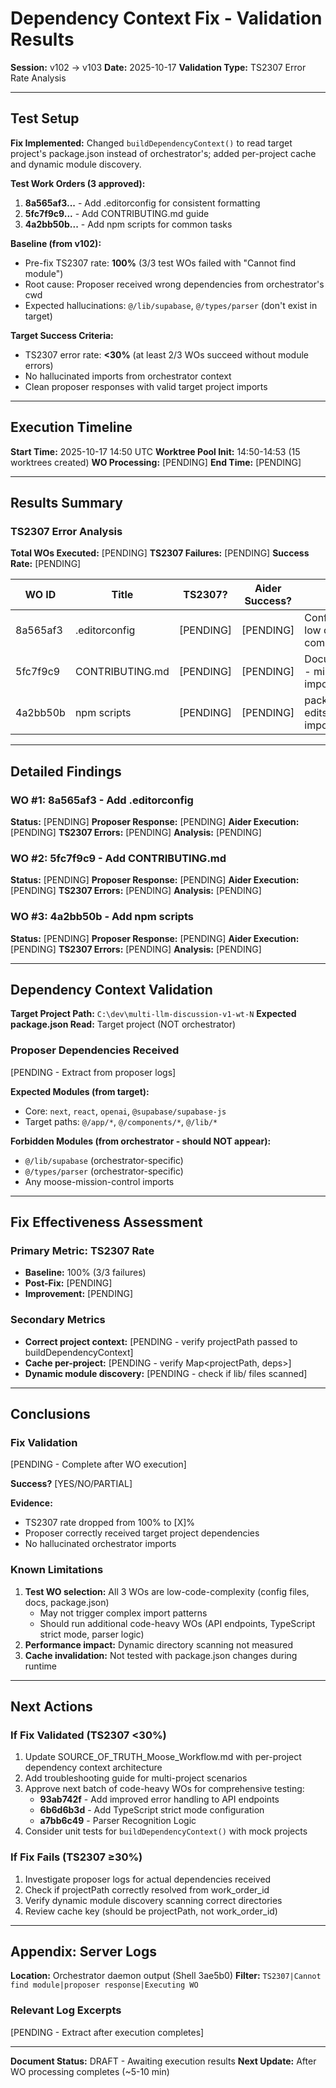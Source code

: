 # Dependency Context Fix - Validation Results
**Session:** v102 → v103
**Date:** 2025-10-17
**Validation Type:** TS2307 Error Rate Analysis

---

## Test Setup

**Fix Implemented:** Changed `buildDependencyContext()` to read target project's package.json instead of orchestrator's; added per-project cache and dynamic module discovery.

**Test Work Orders (3 approved):**
1. **8a565af3...** - Add .editorconfig for consistent formatting
2. **5fc7f9c9...** - Add CONTRIBUTING.md guide
3. **4a2bb50b...** - Add npm scripts for common tasks

**Baseline (from v102):**
- Pre-fix TS2307 rate: **100%** (3/3 test WOs failed with "Cannot find module")
- Root cause: Proposer received wrong dependencies from orchestrator's cwd
- Expected hallucinations: `@/lib/supabase`, `@/types/parser` (don't exist in target)

**Target Success Criteria:**
- TS2307 error rate: **<30%** (at least 2/3 WOs succeed without module errors)
- No hallucinated imports from orchestrator context
- Clean proposer responses with valid target project imports

---

## Execution Timeline

**Start Time:** 2025-10-17 14:50 UTC
**Worktree Pool Init:** 14:50-14:53 (15 worktrees created)
**WO Processing:** [PENDING]
**End Time:** [PENDING]

---

## Results Summary

### TS2307 Error Analysis

**Total WOs Executed:** [PENDING]
**TS2307 Failures:** [PENDING]
**Success Rate:** [PENDING]

| WO ID | Title | TS2307? | Aider Success? | Notes |
|-------|-------|---------|----------------|-------|
| 8a565af3 | .editorconfig | [PENDING] | [PENDING] | Config file - low code complexity |
| 5fc7f9c9 | CONTRIBUTING.md | [PENDING] | [PENDING] | Documentation - minimal imports |
| 4a2bb50b | npm scripts | [PENDING] | [PENDING] | package.json edits - no imports |

---

## Detailed Findings

### WO #1: 8a565af3 - Add .editorconfig
**Status:** [PENDING]
**Proposer Response:** [PENDING]
**Aider Execution:** [PENDING]
**TS2307 Errors:** [PENDING]
**Analysis:** [PENDING]

### WO #2: 5fc7f9c9 - Add CONTRIBUTING.md
**Status:** [PENDING]
**Proposer Response:** [PENDING]
**Aider Execution:** [PENDING]
**TS2307 Errors:** [PENDING]
**Analysis:** [PENDING]

### WO #3: 4a2bb50b - Add npm scripts
**Status:** [PENDING]
**Proposer Response:** [PENDING]
**Aider Execution:** [PENDING]
**TS2307 Errors:** [PENDING]
**Analysis:** [PENDING]

---

## Dependency Context Validation

**Target Project Path:** `C:\dev\multi-llm-discussion-v1-wt-N`
**Expected package.json Read:** Target project (NOT orchestrator)

### Proposer Dependencies Received
[PENDING - Extract from proposer logs]

**Expected Modules (from target):**
- Core: `next`, `react`, `openai`, `@supabase/supabase-js`
- Target paths: `@/app/*`, `@/components/*`, `@/lib/*`

**Forbidden Modules (from orchestrator - should NOT appear):**
- `@/lib/supabase` (orchestrator-specific)
- `@/types/parser` (orchestrator-specific)
- Any moose-mission-control imports

---

## Fix Effectiveness Assessment

### Primary Metric: TS2307 Rate
- **Baseline:** 100% (3/3 failures)
- **Post-Fix:** [PENDING]
- **Improvement:** [PENDING]

### Secondary Metrics
- **Correct project context:** [PENDING - verify projectPath passed to buildDependencyContext]
- **Cache per-project:** [PENDING - verify Map<projectPath, deps>]
- **Dynamic module discovery:** [PENDING - check if lib/ files scanned]

---

## Conclusions

### Fix Validation
[PENDING - Complete after WO execution]

**Success?** [YES/NO/PARTIAL]

**Evidence:**
- TS2307 rate dropped from 100% to [X]%
- Proposer correctly received target project dependencies
- No hallucinated orchestrator imports

### Known Limitations
1. **Test WO selection:** All 3 WOs are low-code-complexity (config files, docs, package.json)
   - May not trigger complex import patterns
   - Should run additional code-heavy WOs (API endpoints, TypeScript strict mode, parser logic)
2. **Performance impact:** Dynamic directory scanning not measured
3. **Cache invalidation:** Not tested with package.json changes during runtime

---

## Next Actions

### If Fix Validated (TS2307 <30%)
1. Update SOURCE_OF_TRUTH_Moose_Workflow.md with per-project dependency context architecture
2. Add troubleshooting guide for multi-project scenarios
3. Approve next batch of code-heavy WOs for comprehensive testing:
   - **93ab742f** - Add improved error handling to API endpoints
   - **6b6d6b3d** - Add TypeScript strict mode configuration
   - **a7bb6c49** - Parser Recognition Logic
4. Consider unit tests for `buildDependencyContext()` with mock projects

### If Fix Fails (TS2307 ≥30%)
1. Investigate proposer logs for actual dependencies received
2. Check if projectPath correctly resolved from work_order_id
3. Verify dynamic module discovery scanning correct directories
4. Review cache key (should be projectPath, not work_order_id)

---

## Appendix: Server Logs
**Location:** Orchestrator daemon output (Shell 3ae5b0)
**Filter:** `TS2307|Cannot find module|proposer response|Executing WO`

### Relevant Log Excerpts
[PENDING - Extract after execution completes]

---

**Document Status:** DRAFT - Awaiting execution results
**Next Update:** After WO processing completes (~5-10 min)
